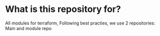 # What is this repository for?
All modules for terraform,
Following best practies, we use 2 repositories: Main and module repo
